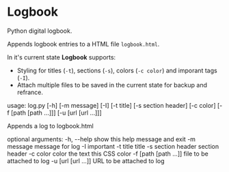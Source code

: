 # Logbook

Python digital logbook.

Appends logbook entries to a HTML file `logbook.html`.

In it's current state **Logbook** supports:
 - Styling for titles (`-t`), sections (`-s`), colors (`-c color`) and imporant tags (`-I`).
 - Attach multiple files to be saved in the current state for backup and refrance.

usage: log.py [-h] [-m message] [-I] [-t title] [-s section header] [-c color]
              [-f [path [path ...]]] [-u [url [url ...]]]

Appends a log to logbook.html

optional arguments:
  -h, --help            show this help message and exit
  -m message            message for log
  -I                    important
  -t title              title
  -s section header     section header
  -c color              color the text this CSS color
  -f [path [path ...]]  file to be attached to log
  -u [url [url ...]]    URL to be attached to log
